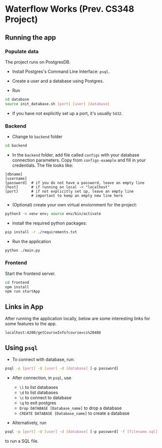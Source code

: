 # Waterflow Works (Prev. CS348 Project)

## Running the app

### Populate data

The project runs on PostgresDB.

- Install Postgres's Command Line Interface: `psql`.

- Create a user and a database using Postgres.

- Run
```bash
cd database
source init_database.sh [port] [user] [database]
```

- If you have not explicitly set up a port, it's usually `5432`.

### Backend

- Change to `backend` folder
```bash
cd backend
```

- In the `backend` folder, add file called `configs` with your database connection parameters. Copy from `configs-example` and fill in your credentials. The file looks like:
```
[dbname]
[username]
[password]  # if you do not have a password, leave an empty line
[host]      # if running on local -> "localhost"
[port]      # if not explicitly set up, leave an empty line
            # important to keep an empty new line here
```

- (Optional) create your own virtual enviornment for the project:
```bash
python3 -m venv env; source env/bin/activate
```

- Install the required python packages:
```bash
pip install -r ./requirements.txt
```

- Run the application 
```bash
python ./main.py
```

### Frontend

Start the frontend server.

```bash
cd frontend
npm install
npm run startApp
```

## Links in App

After running the application locally, below are some interesting links for some features to the app.
```
localhost:4200/getCourseInfo?course=cs%20488
```

## Using `psql`
- To connect with database, run:
```bash
psql -p [port] -U [user] -d [database] [-p password]
```
  
- After connection, in `psql`, use
  - `\l` to list databases
  - `\d` to list databases
  - `\c` to connect to database
  - `\q` to exit postgres
  - `Drop DATABASE [Database_name]` to drop a database
  - `CREATE DATABASE [Database_name]` to create a database

- Alternatively, run
```bash
psql -p [port] -U [user] -d [database] [-p password] -f [filename.sql]
```
to run a SQL file.
